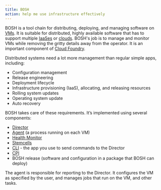 ```yaml
---
title: BOSH
action: help me use infrastructure effectively
---
```


BOSH is a tool chain for distributing, deploying, and managing software on [VMs](/virtual-machine/). It is suitable for distributed, highly available software that has to support multiple [IaaSes](/infrastructure-as-a-service/) or [clouds](/cloud/). BOSH's job is to manage and monitor VMs while removing the gritty details away from the operator. It is an important component of [Cloud Foundry](/cloud-foundry/).

Distributed systems need a lot more management than regular simple apps, including:

* Configuration management
* Release engineering
* Deployment lifecycle
* Infrastructure provisioning (IaaS), allocating, and releasing resources
* Rolling system updates
* Operating system update
* Auto recovery

BOSH takes care of these requirements. It’s implemented using several components:

* [Director](/bosh-director/)
* [Agent](/bosh-agent/) (a process running on each VM)
* [Health Monitor](/health-monitor/)
* [Stemcells](/stemcell/)
* [CLI](/command-line-interface/) - the app you use to send commands to the Director
* [CPI](/cloud-provider-interface/)
* BOSH release (software and configuration in a package that BOSH can deploy)

The agent is responsible for reporting to the Director. It configures the VM as specified by the user, and manages jobs that run on the VM, and other tasks.
